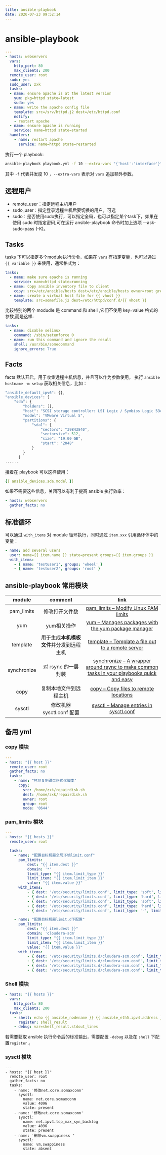 ```yaml
---
title: ansible-playbook
date: 2020-07-23 09:52:14
---
```

# ansible-playbook

```yaml
---
- hosts: webservers
  vars:
    http_port: 80
    max_clients: 200
  remote_user: root
  sudo: yes
  sudo_user: zxk
  tasks:
  - name: ensure apache is at the latest version
    yum: pkg=httpd state=latest
    sudo: yes
  - name: write the apache config file
    template: src=/srv/httpd.j2 dest=/etc/httpd.conf
    notify:
    - restart apache
  - name: ensure apache is running
    service: name=httpd state=started
  handlers:
    - name: restart apache
      service: name=httpd state=restarted
```

执行一个 playbook:

```bash
ansible-playbook playbook.yml -f 10 --extra-vars "{'host':'interface'}"
```

其中 `-f` 代表并发度 10 ，`--extra-vars` 表示对 `vars` 追加额外参数。

## 远程用户

* remote\_user：指定远程主机用户
* sudo\_user：指定登录远程主机后要切换的用户，可选
* sudo：是否使用sudo执行，可以指定全局，也可以指定某个task下，如果在使用 sudo 时指定密码,可在运行 ansible-playbook 命令时加上选项 --ask-sudo-pass \(-K\)。

## Tasks

tasks 下可以指定多个module执行命令，如果在 `vars` 有指定变量，也可以通过 `{{ variable }}` 来使用，通常格式为：

```yaml
tasks:
  - name: make sure apache is running
    service: name=httpd state=running
  - name: Copy ansible inventory file to client
    copy: src=/etc/ansible/hosts dest=/etc/ansible/hosts owner=root group=root mode=0644
  - name: create a virtual host file for {{ vhost }}
    template: src=somefile.j2 dest=/etc/httpd/conf.d/{{ vhost }}
```

比较特别的两个 modudle 是 command 和 shell ,它们不使用 key=value 格式的参数,而是这样:

```yaml
tasks:
  - name: disable selinux
    command: /sbin/setenforce 0
  - name: run this command and ignore the result
    shell: /usr/bin/somecommand
    ignore_errors: True
```

## Facts

facts 默认开启，用于收集远程主机信息，并且可以作为参数使用。 执行 `ansible hostname -m setup` 获取相关信息，比如：

```javascript
"ansible_default_ipv6": {},
"ansible_devices": {
    "sda": {
        "holders": [],
        "host": "SCSI storage controller: LSI Logic / Symbios Logic 53c1030 PCI-X Fusion-MPT Dual Ultra320 SCSI (rev 01)",
        "model": "VMware Virtual S",
        "partitions": {
            "sda1": {
                "sectors": "39843840",
                "sectorsize": 512,
                "size": "19.00 GB",
                "start": "2048"
            }
        }
      }
......
```

接着在 playbook 可以这样使用：

```yaml
{{ ansible_devices.sda.model }}
```

如果不需要这些信息，关闭可以有利于提高 ansible 执行效率：

```yaml
- hosts: webservers
  gather_facts: no
```

## 标准循环

可以通过 `with_items` 对 module 循环执行，同时通过 `item.xxx` 引用循环体中的变量：

```yaml
- name: add several users
  user: name={{ item.name }} state=present groups={{ item.groups }}
  with_items:
    - { name: 'testuser1', groups: 'wheel' }
    - { name: 'testuser2', groups: 'root' }
```

## ansible-playbook 常用模块

| module | comment | link |
| :---: | :---: | :---: |
| pam\_limits | 修改打开文件数 | [pam\_limits – Modify Linux PAM limits](https://docs.ansible.com/ansible/latest/modules/pam_limits_module.html#pam-limits-modify-linux-pam-limits) |
| yum | yum相关操作 | [yum – Manages packages with the yum package manager](https://docs.ansible.com/ansible/latest/modules/yum_module.html#yum-manages-packages-with-the-yum-package-manager) |
| template | 用于生成**本机模板文件**并分发到远程主机 | [template – Template a file out to a remote server](https://docs.ansible.com/ansible/latest/modules/template_module.html#template-template-a-file-out-to-a-remote-server) |
| synchronize | 对 rsync 的一层封装 | [synchronize – A wrapper around rsync to make common tasks in your playbooks quick and easy](https://docs.ansible.com/ansible/latest/modules/synchronize_module.html#synchronize-a-wrapper-around-rsync-to-make-common-tasks-in-your-playbooks-quick-and-easy) |
| copy | 复制本地文件到远程主机 | [copy – Copy files to remote locations](https://docs.ansible.com/ansible/latest/modules/copy_module.html#copy-copy-files-to-remote-locations) |
| sysctl | 修改机器 sysctl.conf 配置 | [sysctl – Manage entries in sysctl.conf](https://docs.ansible.com/ansible/latest/modules/sysctl_module.html) |

## 备用 yml

### copy 模块

```yaml
---
- hosts: "{{ host }}"
  remote_user: root
  gather_facts: no
  tasks:
    - name: "拷贝复制磁盘格式化脚本"
      copy:
        src: /home/zxk/repairdisk.sh
        dest: /home/zxk/repairdisk.sh
        owner: root
        group: root
        mode: '0644'
```

### pam\_limits 模块

```yaml
---
- hosts: "{{ hosts }}"
  remote_user: root

  tasks:
    - name: "配置目标机器全局环境limit.conf"
      pam_limits:
          dest: "{{ item.dest }}"
          domain: '*'
          limit_type: "{{ item.limit_type }}"
          limit_item: "{{ item.limit_item }}"
          value: "{{ item.value }}"
      with_items:
          - { dest: '/etc/security/limits.conf', limit_type: 'soft', limit_item: 'nproc', value: '65536' }
          - { dest: '/etc/security/limits.conf', limit_type: 'hard', limit_item: 'nproc', value: '65536' }
          - { dest: '/etc/security/limits.conf', limit_type: 'soft', limit_item: 'nofile', value: '65536' }
          - { dest: '/etc/security/limits.conf', limit_type: 'hard', limit_item: 'nofile', value: '65536' }
          - { dest: '/etc/security/limits.conf', limit_type: '-', limit_item: 'nofile', value: '65536' }

    - name: "配置目标机器limit.d下配置"
      pam_limits:
          dest: "{{ item.dest }}"
          domain: 'cloudera-scm'
          limit_type: "{{ item.limit_type }}"
          limit_item: "{{ item.limit_item }}"
          value: "{{ item.value }}"
      with_items:
          - { dest: '/etc/security/limits.d/cloudera-scm.conf', limit_type: 'soft', limit_item: 'nproc', value: '65536' }
          - { dest: '/etc/security/limits.d/cloudera-scm.conf', limit_type: 'hard', limit_item: 'nproc', value: '65536' }
          - { dest: '/etc/security/limits.d/cloudera-scm.conf', limit_type: 'soft', limit_item: 'nofile', value: '65536' }
          - { dest: '/etc/security/limits.d/cloudera-scm.conf', limit_type: 'hard', limit_item: 'nofile', value: '65536' }
```

### Shell 模块

```yaml
- hosts: "{{ hosts }}"
  vars:
    http_port: 80
    max_clients: 200
  tasks:
    - shell: echo {{ ansible_nodename }} {{ ansible_eth5.ipv4.address }}
      register: shell_result
    - debug: var=shell_result.stdout_lines
```

若需要获取 ansible 执行命令后的标准输出，需要配置 `-debug` 以及在 `shell` 下配置`register` 。

### sysctl 模块

```vim
---
- hosts: "{{ host }}"
  remote_user: root
  gather_facts: no
  tasks:
    - name: '修改net.core.somaxconn'
      sysctl:
        name: net.core.somaxconn
        value: 4096
        state: present
    - name: '修改net.core.somaxconn'
      sysctl:
        name: net.ipv4.tcp_max_syn_backlog
        value: 4096
        state: present
    - name: '删除vm.swappiness '
      sysctl:
        name: vm.swappiness
        state: absent
```

